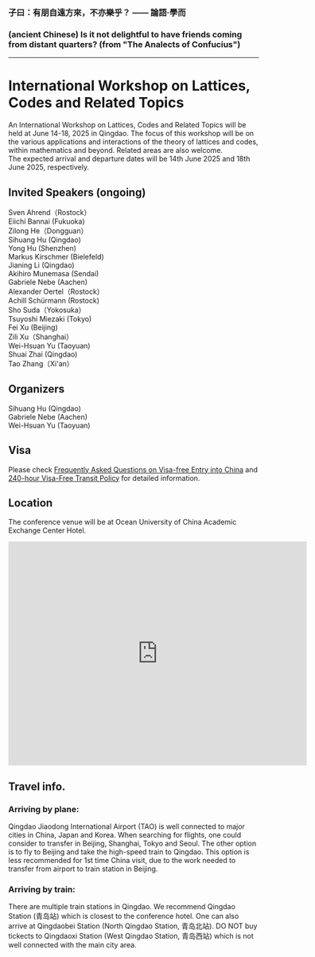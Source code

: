 ### 子曰：有朋自遠方來，不亦樂乎？ —— 論語·學而
### (ancient Chinese) Is it not delightful to have friends coming from distant quarters? (from "The Analects of Confucius")
------
# International Workshop on Lattices, Codes and Related Topics
An International Workshop on Lattices, Codes and Related Topics will be held at June 14-18, 2025 in Qingdao. 
The focus of this workshop will be on the various applications and interactions of the
theory of lattices and codes, within mathematics and beyond.
Related areas are also welcome.  
The expected arrival and departure dates will be 14th June 2025 and 18th June 2025, respectively. 

## Invited Speakers (ongoing)
Sven Ahrend（Rostock）  
Eiichi Bannai (Fukuoka)    
Zilong He（Dongguan）  
Sihuang Hu (Qingdao)  
Yong Hu (Shenzhen)  
Markus Kirschmer (Bielefeld)  
Jianing Li (Qingdao)  
Akihiro Munemasa (Sendai)  
Gabriele Nebe (Aachen)  
Alexander Oertel（Rostock）  
Achill Schürmann (Rostock)  
Sho Suda（Yokosuka）  
Tsuyoshi Miezaki (Tokyo)  
Fei Xu (Beijing)  
Zili Xu（Shanghai）  
Wei-Hsuan Yu (Taoyuan)  
Shuai Zhai (Qingdao)  
Tao Zhang（Xi'an）  

## Organizers
Sihuang Hu  (Qingdao)  
Gabriele Nebe (Aachen)   
Wei-Hsuan Yu (Taoyuan) 

## Visa
Please check [Frequently Asked Questions on Visa-free Entry into China](https://bio.visaforchina.cn/CBR3_EN/tongzhigonggao/323932180101337088.html) and [240-hour Visa-Free Transit Policy](https://bio.visaforchina.cn/CBR3_EN/tongzhigonggao/329810879262625792.html) for detailed information. 

## Location
The conference venue will be at Ocean University of China Academic Exchange Center Hotel.
<iframe src="https://www.google.com/maps/embed?pb=!1m14!1m8!1m3!1d31791.360746812457!2d120.32414898437544!3d36.06618646323339!3m2!1i1024!2i768!4f13.1!3m3!1m2!1s0x35960ffb1eb7ea95%3A0x3d799a207aa568bd!2sOcean%20University%20of%20China%20Academic%20Exchange%20Center%20Hotel!5e0!3m2!1sen!2sus!4v1725635872504!5m2!1sen!2sus" width="600" height="450" style="border:0;" allowfullscreen="" loading="lazy" referrerpolicy="no-referrer-when-downgrade"></iframe>

## Travel info.

### Arriving by plane:
Qingdao Jiaodong International Airport (TAO) is well connected to major cities in China, Japan and Korea.
When searching for flights, one could consider to transfer in Beijing, Shanghai, Tokyo and Seoul.
The other option is to fly to Beijing and take the high-speed train to Qingdao. This option is less recommended for 1st time China visit, due to the work needed to transfer from airport to train station in Beijing.
### Arriving by train:
There are multiple train stations in Qingdao.
We recommend Qingdao Station (青岛站) which is closest to the conference hotel.
One can also arrive at Qingdaobei Station (North Qingdao Station, 青岛北站).
DO NOT buy tickects to Qingdaoxi Station (West Qingdao Station, 青岛西站) which is not well connected with the main city area.
